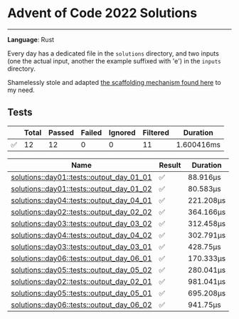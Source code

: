# Advent of Code 2022 Solutions
---
**Language**: Rust

Every day has a dedicated file in the `solutions` directory, and two inputs (one the actual input, another the example suffixed with 'e') in the `inputs` directory.

Shamelessly stole and adapted [the scaffolding mechanism found here](https://github.com/fspoettel/advent-of-code-rust) to my need.


## Tests
| | Total | Passed | Failed | Ignored | Filtered | Duration |
| --- | ----- | -------| ------ | ------- | -------- | -------- |
| ✅ | 12 | 12 | 0 | 0 | 11 | 1.600416ms |


<!--more-->


| Name | Result | Duration |
| ---- | ------ | -------- |
| [solutions::day01::tests::output_day_01_01](#solutionsday01testsoutput_day_01_01) | ✅ | 88.916µs | 
| [solutions::day01::tests::output_day_01_02](#solutionsday01testsoutput_day_01_02) | ✅ | 80.583µs | 
| [solutions::day04::tests::output_day_04_01](#solutionsday04testsoutput_day_04_01) | ✅ | 221.208µs | 
| [solutions::day02::tests::output_day_02_02](#solutionsday02testsoutput_day_02_02) | ✅ | 364.166µs | 
| [solutions::day03::tests::output_day_03_02](#solutionsday03testsoutput_day_03_02) | ✅ | 312.458µs | 
| [solutions::day04::tests::output_day_04_02](#solutionsday04testsoutput_day_04_02) | ✅ | 302.791µs | 
| [solutions::day03::tests::output_day_03_01](#solutionsday03testsoutput_day_03_01) | ✅ | 428.75µs | 
| [solutions::day06::tests::output_day_06_01](#solutionsday06testsoutput_day_06_01) | ✅ | 170.333µs | 
| [solutions::day05::tests::output_day_05_02](#solutionsday05testsoutput_day_05_02) | ✅ | 280.041µs | 
| [solutions::day02::tests::output_day_02_01](#solutionsday02testsoutput_day_02_01) | ✅ | 981.041µs | 
| [solutions::day05::tests::output_day_05_01](#solutionsday05testsoutput_day_05_01) | ✅ | 695.208µs | 
| [solutions::day06::tests::output_day_06_02](#solutionsday06testsoutput_day_06_02) | ✅ | 941.75µs | 


